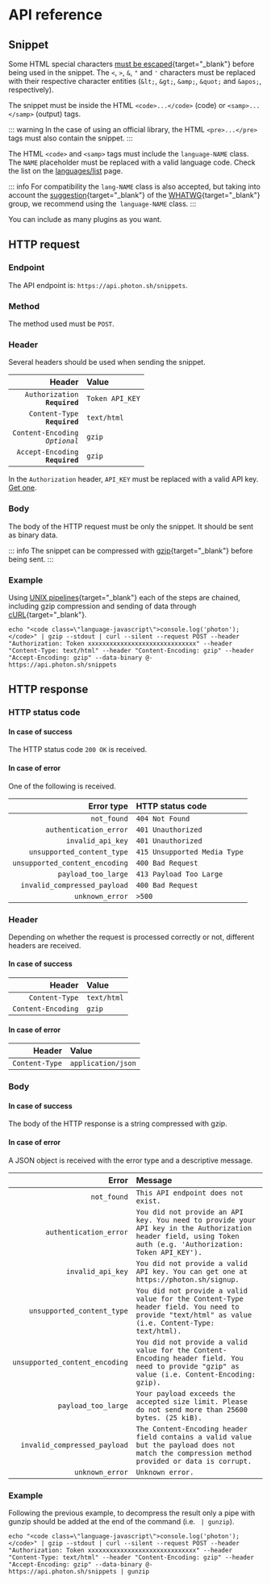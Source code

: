 # API reference

## Snippet

Some HTML special characters [must be escaped](https://www.w3.org/TR/html401/charset.html#h-5.3.2){target="_blank"} before being used in the snippet. The `<`, `>`, `&`, `"` and `'` characters must be replaced with their respective character entities (`&lt;`, `&gt;`, `&amp;`, `&quot;` and `&apos;`, respectively).

The snippet must be inside the HTML `<code>...</code>` (code) or `<samp>...</samp>` (output) tags.

::: warning
In the case of using an official library, the HTML `<pre>...</pre>` tags must also contain the snippet.
:::

The HTML `<code>` and `<samp>` tags must include the `language-NAME` class. The `NAME` placeholder must be replaced with a valid language code. Check the list on the [languages/list](https://photon.sh/docs/languages/list) page.

::: info
For compatibility the `lang-NAME` class is also accepted, but taking into account the [suggestion](https://html.spec.whatwg.org/multipage/semantics.html#the-code-element){target="_blank"} of the [WHATWG](https://wiki.whatwg.org/wiki/FAQ#What_is_the_WHATWG.3F){target="_blank"} group, we recommend using the` language-NAME` class.
:::

You can include as many plugins as you want.

## HTTP request

### Endpoint

The API endpoint is: `https://api.photon.sh/snippets`.

### Method

The method used must be `POST`.

### Header

Several headers should be used when sending the snippet.

Header                              | Value
-----------------------------------:|:----------------
`Authorization`<br>**`Required`**   | `Token API_KEY`
`Content-Type`<br>**`Required`**    | `text/html`
`Content-Encoding`<br>*`Optional`*  | `gzip`
`Accept-Encoding`<br>**`Required`** | `gzip`

In the `Authorization` header, `API_KEY` must be replaced with a valid API key. [Get one](https://photon.sh/signup).

### Body

The body of the HTTP request must be only the snippet. It should be sent as binary data.

::: info
The snippet can be compressed with [gzip](http://www.gzip.org/){target="_blank"} before being sent.
:::

### Example

Using [UNIX pipelines](https://en.wikipedia.org/wiki/Pipeline_(Unix)){target="_blank"} each of the steps are chained, including gzip compression and sending of data through [cURL](https://curl.haxx.se/){target="_blank"}.

``` {.language-text data-commands="true"}
echo "<code class=\"language-javascript\">console.log('photon');</code>" | gzip --stdout | curl --silent --request POST --header "Authorization: Token xxxxxxxxxxxxxxxxxxxxxxxxxxxxxx" --header "Content-Type: text/html" --header "Content-Encoding: gzip" --header "Accept-Encoding: gzip" --data-binary @- https://api.photon.sh/snippets
```

## HTTP response

### HTTP status code

#### In case of success

The HTTP status code `200 OK` is received.

#### In case of error

One of the following is received.

Error type                     | HTTP status code
------------------------------:|:----------------------------
`not_found`                    | `404 Not Found`
`authentication_error`         | `401 Unauthorized`
`invalid_api_key`              | `401 Unauthorized`
`unsupported_content_type`     | `415 Unsupported Media Type`
`unsupported_content_encoding` | `400 Bad Request`
`payload_too_large`            | `413 Payload Too Large`
`invalid_compressed_payload`   | `400 Bad Request`
`unknown_error`                | `>500`

### Header

Depending on whether the request is processed correctly or not, different headers are received.

#### In case of success

Header             | Value
------------------:|:----------------------------------------------
`Content-Type`     | `text/html`
`Content-Encoding` | `gzip`

#### In case of error

Header             | Value
------------------:|:----------------------------------------------
`Content-Type`     | `application/json`

### Body

#### In case of success

The body of the HTTP response is a string compressed with gzip.

#### In case of error

A JSON object is received with the error type and a descriptive message.

Error                               | Message
-----------------------------------:|:---------------------------------------------------------------------------------------------------------------------------------------------------------------
`not_found`                         | `This API endpoint does not exist.`
`authentication_error`              | `You did not provide an API key. You need to provide your API key in the Authorization header field, using Token auth (e.g. 'Authorization: Token API_KEY').`
`invalid_api_key`                   | `You did not provide a valid API key. You can get one at https://photon.sh/signup.`
`unsupported_content_type`          | `You did not provide a valid value for the Content-Type header field. You need to provide "text/html" as value (i.e. Content-Type: text/html).`
`unsupported_content_encoding`      | `You did not provide a valid value for the Content-Encoding header field. You need to provide "gzip" as value (i.e. Content-Encoding: gzip).`
`payload_too_large`                 | `Your payload exceeds the accepted size limit. Please do not send more than 25600 bytes. (25 kiB).`
`invalid_compressed_payload`        | `The Content-Encoding header field contains a valid value but the payload does not match the compression method provided or data is corrupt.`
`unknown_error`                     | `Unknown error.`

### Example

Following the previous example, to decompress the result only a pipe with gunzip should be added at the end of the command (i.e. ` | gunzip`).

``` {.language-text data-commands="true"}
echo "<code class=\"language-javascript\">console.log('photon');</code>" | gzip --stdout | curl --silent --request POST --header "Authorization: Token xxxxxxxxxxxxxxxxxxxxxxxxxxxxxx" --header "Content-Type: text/html" --header "Content-Encoding: gzip" --header "Accept-Encoding: gzip" --data-binary @- https://api.photon.sh/snippets | gunzip
```
